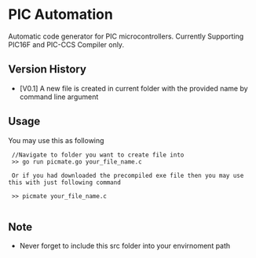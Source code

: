 # PIC Automation
Automatic code generator for PIC microcontrollers. Currently Supporting PIC16F and PIC-CCS Compiler only. 


## Version History
- [V0.1] A new file is created in current folder with the provided name by command line argument


## Usage 

You may use this as following 
```
 //Navigate to folder you want to create file into
 >> go run picmate.go your_file_name.c 
 
 Or if you had downloaded the precompiled exe file then you may use this with just following command
 
 >> picmate your_file_name.c
 
 ```

## Note 
 -  Never forget to include this src folder into your envirnoment path 